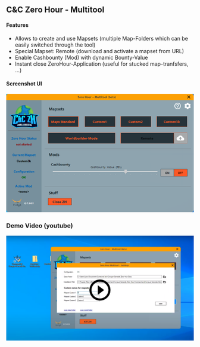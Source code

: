 ## C&C Zero Hour - Multitool

#### Features
- Allows to create and use Mapsets (multiple Map-Folders which can be easily switched through the tool) 
- Special Mapset: Remote (download and activate a mapset from URL)
- Enable Cashbounty (Mod) with dynamic Bounty-Value
- Instant close ZeroHour-Application (useful for stucked map-tranfsfers, ...)

#### Screenshot UI
![sceenshot-ui](https://github.com/leex279/zh-multitool-release/blob/main/res/thumb-beta2.png)

### Demo Video (youtube)
[![youtube-video](https://github.com/leex279/zh-multitool-release/blob/main/res/thumb-video.png)](https://www.youtube.com/watch?v=2JEKOlRzbQs)






